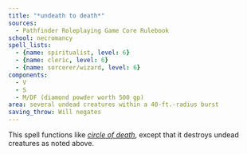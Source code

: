 ```yaml
---
title: "*undeath to death*"
sources:
  - Pathfinder Roleplaying Game Core Rulebook
school: necromancy
spell_lists:
  - {name: spiritualist, level: 6}
  - {name: cleric, level: 6}
  - {name: sorcerer/wizard, level: 6}
components:
  - V
  - S
  - M/DF (diamond powder worth 500 gp)
area: several undead creatures within a 40-ft.-radius burst
saving_throw: Will negates
---
```


This spell functions like [*circle of death*](/spells/circle-of-death/), except that it destroys undead creatures as noted above.

